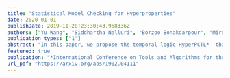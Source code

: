 ```yaml
---
title: "Statistical Model Checking for Hyperproperties"
date: 2020-01-01
publishDate: 2019-11-28T23:30:43.958336Z
authors: ["Yu Wang", "Siddhartha Nalluri", "Borzoo Bonakdarpour", "Miroslav Pajic"]
publication_types: ["1"]
abstract: "In this paper, we propose the temporal logic HyperPCTL*  that extends PCTL  and HyperPCTL to reason about probabilistic hyperproperties. It allows expressing probabilistic hyperproperties with nested temporal and probability operators. We show that HyperPCTL* can express important probabilistic information-flow security policies. Furthermore, for the first time, we investigate statistical model checking (SMC) algorithms for HyperPCTL*  specifications in discrete-time Markov chains (DTMC). To this end, we first study SMC for HyperPCTL*  specifications with non-nested probability operators for a desired confidence or significance level. Unlike existing SMC algorithms which are based on sequential probability ratio tests (SPRT), we use the Clopper-Pearson confidence interval to avoid the need of a priori knowledge on the indifference margin. Then, we extend the proposed SMC algorithms to HyperPCTL*  specifications with multiple probability operators that are nested in different ways. Finally, we evaluate the proposed algorithms on two examples, dining cryptographers and probabilistic causation."
featured: true
publication: "*International Conference on Tools and Algorithms for the Construction and Analysis of Systems (TACAS) (Under Review)*"
url_pdf: "https://arxiv.org/abs/1902.04111"
---
```


